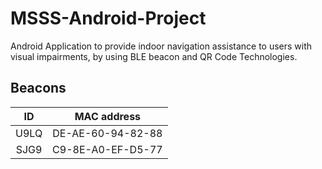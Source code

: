 # MSSS-Android-Project

Android Application to provide indoor navigation assistance to users with visual impairments, by using BLE beacon and QR Code Technologies.


## Beacons

|  ID  |    MAC address    |
| :--: | :---------------: |
| U9LQ | DE-AE-60-94-82-88 |
| SJG9 | C9-8E-A0-EF-D5-77 |
